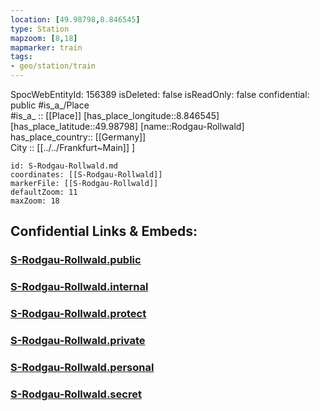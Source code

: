 ```yaml
---
location: [49.98798,8.846545] 
type: Station 
mapzoom: [8,18] 
mapmarker: train 
tags:
- geo/station/train
---
```

SpocWebEntityId: 156389
isDeleted: false
isReadOnly: false
confidential: public
#is_a_/Place  
#is_a_ :: [[Place]] 
[has_place_longitude::8.846545] 
[has_place_latitude::49.98798] 
[name::Rodgau-Rollwald] 
has_place_country:: [[Germany]]  
City :: [[../../Frankfurt~Main]] ] 


```leaflet
id: S-Rodgau-Rollwald.md
coordinates: [[S-Rodgau-Rollwald]] 
markerFile: [[S-Rodgau-Rollwald]] 
defaultZoom: 11 
maxZoom: 18
```


## Confidential Links & Embeds: 

### [S-Rodgau-Rollwald.public](/_public/\Earth\Continent\Europe\Europe~Central\Germany\Germany~West\Hessen\counties~Hessen\Frankfurt~Main\Stations-FFM~SS-Rodgau-Rollwald.public.md) 

### [S-Rodgau-Rollwald.internal](/_internal/\Earth\Continent\Europe\Europe~Central\Germany\Germany~West\Hessen\counties~Hessen\Frankfurt~Main\Stations-FFM~SS-Rodgau-Rollwald.internal.md) 

### [S-Rodgau-Rollwald.protect](/_protect/\Earth\Continent\Europe\Europe~Central\Germany\Germany~West\Hessen\counties~Hessen\Frankfurt~Main\Stations-FFM~SS-Rodgau-Rollwald.protect.md) 

### [S-Rodgau-Rollwald.private](/_private/\Earth\Continent\Europe\Europe~Central\Germany\Germany~West\Hessen\counties~Hessen\Frankfurt~Main\Stations-FFM~SS-Rodgau-Rollwald.private.md) 

### [S-Rodgau-Rollwald.personal](/_personal/\Earth\Continent\Europe\Europe~Central\Germany\Germany~West\Hessen\counties~Hessen\Frankfurt~Main\Stations-FFM~SS-Rodgau-Rollwald.personal.md) 

### [S-Rodgau-Rollwald.secret](/_secret/\Earth\Continent\Europe\Europe~Central\Germany\Germany~West\Hessen\counties~Hessen\Frankfurt~Main\Stations-FFM~SS-Rodgau-Rollwald.secret.md)

